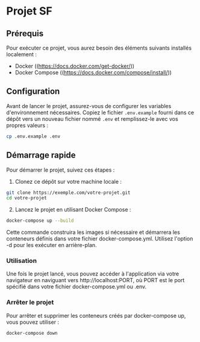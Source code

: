 # Projet SF

## Prérequis

Pour exécuter ce projet, vous aurez besoin des éléments suivants installés localement :

- Docker ((https://docs.docker.com/get-docker/))
- Docker Compose ((https://docs.docker.com/compose/install/))

## Configuration

Avant de lancer le projet, assurez-vous de configurer les variables d'environnement nécessaires. Copiez le fichier `.env.example` fourni dans ce dépôt vers un nouveau fichier nommé `.env` et remplissez-le avec vos propres valeurs :

```bash
cp .env.example .env
```

## Démarrage rapide

Pour démarrer le projet, suivez ces étapes :

1. Clonez ce dépôt sur votre machine locale :

```bash
git clone https://exemple.com/votre-projet.git
cd votre-projet
```

2. Lancez le projet en utilisant Docker Compose :

```bash
docker-compose up --build
```

Cette commande construira les images si nécessaire et démarrera les conteneurs définis dans votre fichier docker-compose.yml. Utilisez l'option -d pour les exécuter en arrière-plan.

### Utilisation

Une fois le projet lancé, vous pouvez accéder à l'application via votre navigateur en naviguant vers http://localhost:PORT, où PORT est le port spécifié dans votre fichier docker-compose.yml ou .env.

### Arrêter le projet
Pour arrêter et supprimer les conteneurs créés par docker-compose up, vous pouvez utiliser :

```bash
docker-compose down
```